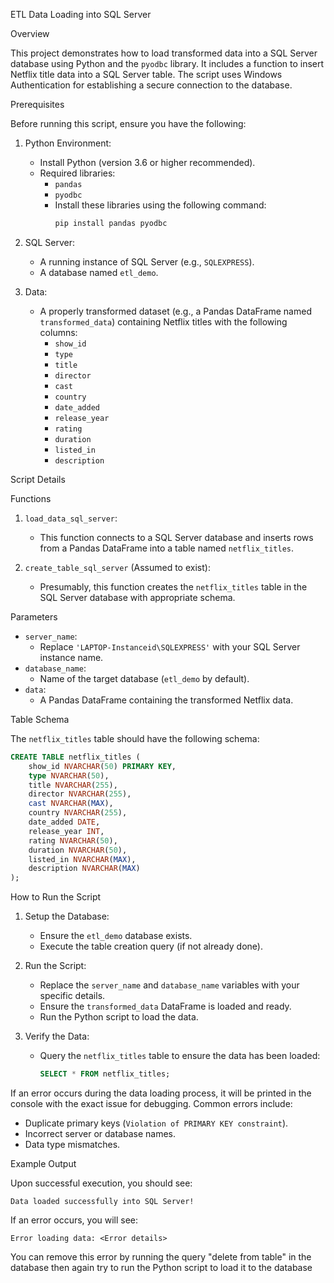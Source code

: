 ETL Data Loading into SQL Server

Overview

This project demonstrates how to load transformed data into a SQL Server database using Python and the `pyodbc` library. It includes a function to insert Netflix title data into a SQL Server table. The script uses Windows Authentication for establishing a secure connection to the database.

Prerequisites

Before running this script, ensure you have the following:

1. Python Environment:
   - Install Python (version 3.6 or higher recommended).
   - Required libraries:
     - `pandas`
     - `pyodbc`
     - Install these libraries using the following command:
       ```bash
       pip install pandas pyodbc
       ```

2. SQL Server:
   - A running instance of SQL Server (e.g., `SQLEXPRESS`).
   - A database named `etl_demo`.

3. Data:
   - A properly transformed dataset (e.g., a Pandas DataFrame named `transformed_data`) containing Netflix titles with the following columns:
     - `show_id`
     - `type`
     - `title`
     - `director`
     - `cast`
     - `country`
     - `date_added`
     - `release_year`
     - `rating`
     - `duration`
     - `listed_in`
     - `description`


Script Details

Functions

1. `load_data_sql_server`:
   - This function connects to a SQL Server database and inserts rows from a Pandas DataFrame into a table named `netflix_titles`.

2. `create_table_sql_server` (Assumed to exist):
   - Presumably, this function creates the `netflix_titles` table in the SQL Server database with appropriate schema.

Parameters

- `server_name`:
  - Replace `'LAPTOP-Instanceid\SQLEXPRESS'` with your SQL Server instance name.
- `database_name`:
  - Name of the target database (`etl_demo` by default).
- `data`:
  - A Pandas DataFrame containing the transformed Netflix data.

Table Schema

The `netflix_titles` table should have the following schema:

```sql
CREATE TABLE netflix_titles (
    show_id NVARCHAR(50) PRIMARY KEY,
    type NVARCHAR(50),
    title NVARCHAR(255),
    director NVARCHAR(255),
    cast NVARCHAR(MAX),
    country NVARCHAR(255),
    date_added DATE,
    release_year INT,
    rating NVARCHAR(50),
    duration NVARCHAR(50),
    listed_in NVARCHAR(MAX),
    description NVARCHAR(MAX)
);
```


How to Run the Script

1. Setup the Database:
   - Ensure the `etl_demo` database exists.
   - Execute the table creation query (if not already done).

2. Run the Script:
   - Replace the `server_name` and `database_name` variables with your specific details.
   - Ensure the `transformed_data` DataFrame is loaded and ready.
   - Run the Python script to load the data.

3. Verify the Data:
   - Query the `netflix_titles` table to ensure the data has been loaded:
     ```sql
     SELECT * FROM netflix_titles;
     ```

If an error occurs during the data loading process, it will be printed in the console with the exact issue for debugging. Common errors include:

- Duplicate primary keys (`Violation of PRIMARY KEY constraint`).
- Incorrect server or database names.
- Data type mismatches.

Example Output

Upon successful execution, you should see:
```
Data loaded successfully into SQL Server!
```

If an error occurs, you will see:
```
Error loading data: <Error details>
```
You can remove this error by running the query "delete from table" in the database then again try to run the Python script to load it to the database

